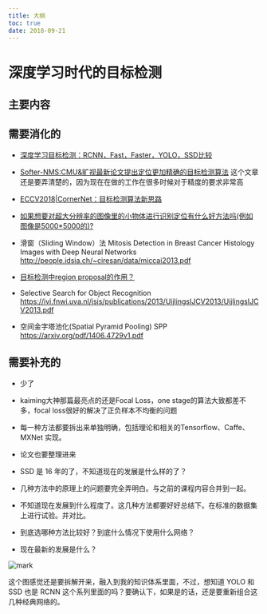 ```yaml
---
title: 大纲
toc: true
date: 2018-09-21
---
```

# 深度学习时代的目标检测



## 主要内容



## 需要消化的

- [深度学习目标检测：RCNN，Fast，Faster，YOLO，SSD比较](https://blog.csdn.net/ikerpeng/article/details/54316814)
- [Softer-NMS:CMU&旷视最新论文提出定位更加精确的目标检测算法](https://www.52cv.net/?p=1434) 这个文章还是要弄清楚的，因为现在在做的工作在很多时候对于精度的要求非常高

- [ECCV2018|CornerNet：目标检测算法新思路](https://zhuanlan.zhihu.com/p/41865617)
- [如果想要对超大分辨率的图像里的小物体进行识别定位有什么好方法吗(例如图像是5000*5000的)?](https://www.zhihu.com/question/266522566)
- 滑窗（Sliding Window）法  Mitosis Detection in Breast Cancer Histology Images with Deep Neural Networks http://people.idsia.ch/~ciresan/data/miccai2013.pdf

- [目标检测中region proposal的作用？](https://www.zhihu.com/question/265345106)

- Selective Search for Object Recognition https://ivi.fnwi.uva.nl/isis/publications/2013/UijlingsIJCV2013/UijlingsIJCV2013.pdf

- 空间金字塔池化(Spatial Pyramid Pooling) SPP https://arxiv.org/pdf/1406.4729v1.pdf





## 需要补充的

- 少了
- kaiming大神那篇最亮点的还是Focal Loss，one stage的算法大致都差不多，focal loss很好的解决了正负样本不均衡的问题
- 每一种方法都要拆出来单独明确，包括理论和相关的Tensorflow、Caffe、MXNet 实现。
- 论文也要整理进来
- SSD 是 16 年的了，不知道现在的发展是什么样的了？
- 几种方法中的原理上的问题要完全弄明白。与之前的课程内容合并到一起。
- 不知道现在发展到什么程度了。这几种方法都要好好总结下。在标准的数据集上进行试验。并对比。


- 到底选哪种方法比较好？到底什么情况下使用什么网络？
- 现在最新的发展是什么？


![mark](http://pacdb2bfr.bkt.clouddn.com/blog/image/180921/c1fa9KHma5.png?imageslim)

这个图感觉还是要拆解开来，融入到我的知识体系里面，不过，想知道 YOLO 和 SSD 也是 RCNN 这个系列里面的吗？要确认下，如果是的话，还是要重新组合这几种经典网络的。
